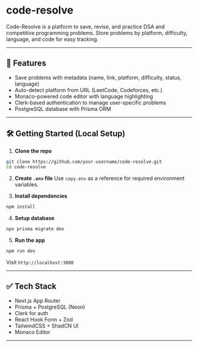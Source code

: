 # code-resolve

Code-Resolve is a platform to save, revise, and practice DSA and competitive programming problems. Store problems by platform, difficulty, language, and code for easy tracking.

---

## 🚀 Features

- Save problems with metadata (name, link, platform, difficulty, status, language)
- Auto-detect platform from URL (LeetCode, Codeforces, etc.)
- Monaco-powered code editor with language highlighting
- Clerk-based authentication to manage user-specific problems
- PostgreSQL database with Prisma ORM

---

## 🛠️ Getting Started (Local Setup)

1. **Clone the repo**

```bash
git clone https://github.com/your-username/code-resolve.git
cd code-resolve
```

2. **Create `.env` file**
   Use `copy.env` as a reference for required environment variables.

3. **Install dependencies**

```bash
npm install
```

4. **Setup database**

```bash
npx prisma migrate dev
```

5. **Run the app**

```bash
npm run dev
```

Visit `http://localhost:3000`

---

## ✅ Tech Stack

- Next.js App Router
- Prisma + PostgreSQL (Neon)
- Clerk for auth
- React Hook Form + Zod
- TailwindCSS + ShadCN UI
- Monaco Editor

---
